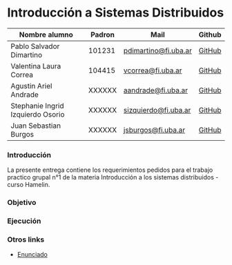# Introducción a Sistemas Distribuidos


| Nombre alumno                     | Padron | Mail                 | Github                                     |              
|-----------------------------------|--------|----------------------|--------------------------------------------|
| Pablo Salvador Dimartino          | 101231 | pdimartino@fi.uba.ar | [GitHub](https://github.com/psdimartino) |
| Valentina Laura Correa            | 104415 | vcorrea@fi.uba.ar    | [GitHub](https://github.com/valencorrea)   |
| Agustin Ariel Andrade             | XXXXXX | aandrade@fi.uba.ar   | [GitHub](https://github.com/AgussAndrade) | 
| Stephanie Ingrid Izquierdo Osorio | XXXXXX | sizquierdo@fi.uba.ar | [GitHub](https://github.com/stephanieizquierdo) | 
| Juan Sebastian Burgos             | XXXXXX | jsburgos@fi.uba.ar   | [GitHub](https://github.com/juansburgos) | 

### Introducción
La presente entrega contiene los requerimientos pedidos para el trabajo practico grupal n°1 de la materia Introducción a los sistemas distribuidos - curso Hamelin.

### Objetivo


### Ejecución


### Otros links
- [Enunciado](https://drive.google.com/file/d/1c0npGce0MuamsgeVyxAR7qn6hFDeaE0t/view?usp=sharing)
